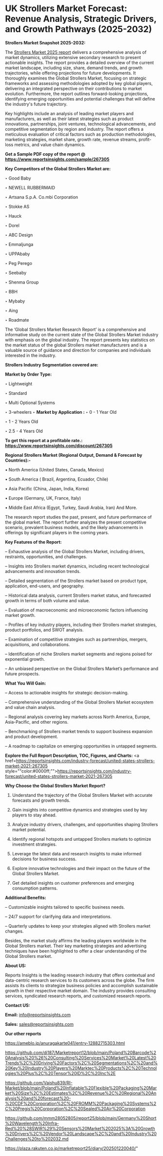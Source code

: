 # UK Strollers Market Forecast: Revenue Analysis, Strategic Drivers, and Growth Pathways (2025-2032)

<strong>Strollers Market Snapshot 2025-2032:</strong>

The <a href=https://www.reportsinsights.com/sample/267305>Strollers Market 2025 report</a> delivers a comprehensive analysis of market dynamics, utilizing extensive secondary research to present actionable insights. The report provides a detailed overview of the current market landscape, including size, share, demand trends, and growth trajectories, while offering projections for future developments. It thoroughly examines the Global Strollers Market, focusing on strategic frameworks and assessing methodologies adopted by key global players, delivering an integrated perspective on their contributions to market evolution. Furthermore, the report outlines forward-looking projections, identifying emerging opportunities and potential challenges that will define the industry's future trajectory.

Key highlights include an analysis of leading market players and manufacturers, as well as their latest strategies such as product innovations, partnerships, joint ventures, technological advancements, and competitive segmentation by region and industry. The report offers a meticulous evaluation of critical factors such as production methodologies, marketing strategies, market share, growth rate, revenue streams, profit-loss metrics, and value chain dynamics.

<strong>Get a Sample PDF copy of the report @ <a href=https://www.reportsinsights.com/sample/267305 style=color:#0000ff;>https://www.reportsinsights.com/sample/267305</a></strong>

<strong>Key Competitors of the Global Strollers Market are:</strong>

‣ Good Baby

‣ NEWELL RUBBERMAID

‣ Artsana S.p.A.
 Co.mbi Corporation

‣ Stokke AS

‣ Hauck

‣ Dorel

‣ ABC Design

‣ Emmaljunga

‣ UPPAbaby

‣ Peg Perego

‣ Seebaby

‣ Shenma Group

‣ BBH

‣ Mybaby

‣ Aing

‣ Roadmate

The ‘Global Strollers Market Research Report’ is a comprehensive and informative study on the current state of the Global Strollers Market industry with emphasis on the global industry. The report presents key statistics on the market status of the global Strollers market manufacturers and is a valuable source of guidance and direction for companies and individuals interested in the industry.

<strong>Strollers Industry Segmentation covered are:</strong>

<strong>Market by Order Type: </strong>

‣ Lightweight

‣ Standard

‣ Multi Optional Systems

‣ 3-wheelers
‣ 
<strong>Market by Application :</strong>
‣ 0 - 1 Year Old

‣ 1 - 2 Years Old

‣ 2.5 - 4 Years Old

<strong>To get this report at a profitable rate.: <a href=https://www.reportsinsights.com/discount/267305 style=color:#0000ff;>https://www.reportsinsights.com/discount/267305</a></strong>

<strong>Regional Strollers Market (Regional Output, Demand &amp; Forecast by Countries):-</strong>

• North America (United States, Canada, Mexico)

• South America ( Brazil, Argentina, Ecuador, Chile)

• Asia Pacific (China, Japan, India, Korea)

• Europe (Germany, UK, France, Italy)

• Middle East Africa (Egypt, Turkey, Saudi Arabia, Iran) And More.

The research report studies the past, present, and future performance of the global market. The report further analyzes the present competitive scenario, prevalent business models, and the likely advancements in offerings by significant players in the coming years.

<strong>Key Features of the Report:</strong>

– Exhaustive analysis of the Global Strollers Market, including drivers, restraints, opportunities, and challenges.

– Insights into Strollers market dynamics, including recent technological advancements and innovation trends.

– Detailed segmentation of the Strollers market based on product type, application, end-users, and geography.

– Historical data analysis, current Strollers market status, and forecasted growth in terms of both volume and value.

– Evaluation of macroeconomic and microeconomic factors influencing market growth.

– Profiles of key industry players, including their Strollers market strategies, product portfolios, and SWOT analysis.

– Examination of competitive strategies such as partnerships, mergers, acquisitions, and collaborations.

– Identification of niche Strollers market segments and regions poised for exponential growth.

– An unbiased perspective on the Global Strollers Market’s performance and future prospects.

<strong>What You Will Gain:</strong>

– Access to actionable insights for strategic decision-making.

– Comprehensive understanding of the Global Strollers Market ecosystem and value chain analysis.

– Regional analysis covering key markets across North America, Europe, Asia-Pacific, and other regions.

– Benchmarking of Strollers market trends to support business expansion and product development.

– A roadmap to capitalize on emerging opportunities in untapped segments.

<strong>Explore the Full Report Description, TOC, Figures, and Charts:</strong>
<a href=https://reportsinsights.com/industry-forecast/united-states-strollers-market-2021-267305 style=""color:#0000ff;"">https://reportsinsights.com/industry-forecast/united-states-strollers-market-2021-267305</a>

<strong>Why Choose the Global Strollers Market Report?</strong>

1. Understand the trajectory of the Global Strollers Market with accurate forecasts and growth trends.

2. Gain insights into competitive dynamics and strategies used by key players to stay ahead.

3. Analyze industry drivers, challenges, and opportunities shaping Strollers market potential.

4. Identify regional hotspots and untapped Strollers markets to optimize investment strategies.

5. Leverage the latest data and research insights to make informed decisions for business success.

6. Explore innovative technologies and their impact on the future of the Global Strollers Market.

7. Get detailed insights on customer preferences and emerging consumption patterns.

<strong>Additional Benefits:</strong>

– Customizable insights tailored to specific business needs.

– 24/7 support for clarifying data and interpretations.

– Quarterly updates to keep your strategies aligned with Strollers market changes.

Besides, the market study affirms the leading players worldwide in the Global Strollers market. Their key marketing strategies and advertising techniques have been highlighted to offer a clear understanding of the Global Strollers market.

<strong><strong>About US</strong>:</strong>

Reports Insights is the leading research industry that offers contextual and data-centric research services to its customers across the globe. The firm assists its clients to strategize business policies and accomplish sustainable growth in their respective market domain. The industry provides consulting services, syndicated research reports, and customized research reports.

<strong>Contact US:</strong>

<p class=><b>Email:</b> <a href=mailto:info@reportsinsights.com>info@reportsinsights.com</a></p>
<p class=><b>Sales:</b> <a href=mailto:sales@reportsinsights.com>sales@reportsinsights.com</a></p>

<strong>Our other reports</strong>

<a href=https://ameblo.jp/anuragakarte041/entry-12882715303.html>https://ameblo.jp/anuragakarte041/entry-12882715303.html</a>

<a href=https://github.com/di187/Marketreport12/blob/main/Poland%20Barcode%20Analysis%20%26%20Consulting%20Services%20Market%20Latest%20Trends%2C%20Driving%20Factors%2C%20Segmentations%2C%20and%20Key%20Industry%20Players%20Marktec%20Products%2C%20Technologies%20Plus%2C%20Tensor%20ID%2C%20Inc%2E>https://github.com/di187/Marketreport12/blob/main/Poland%20Barcode%20Analysis%20%26%20Consulting%20Services%20Market%20Latest%20Trends%2C%20Driving%20Factors%2C%20Segmentations%2C%20and%20Key%20Industry%20Players%20Marktec%20Products%2C%20Technologies%20Plus%2C%20Tensor%20ID%2C%20Inc%2E</a>

<a href=https://github.com/Vaishu839/RI-Market/blob/main/Poland%20Inflatable%20Flexible%20Packaging%20Market%20Size%2C%20Estimates%2C%20Revenue%2C%20Regional%20Analysis%20and%20forecast%20-%20CDF%20Corporation%2C%20FROMM%20Packaging%20Systems%2C%20Pregis%20Corporation%2C%20Sealed%20Air%20Corporation>https://github.com/Vaishu839/RI-Market/blob/main/Poland%20Inflatable%20Flexible%20Packaging%20Market%20Size%2C%20Estimates%2C%20Revenue%2C%20Regional%20Analysis%20and%20forecast%20-%20CDF%20Corporation%2C%20FROMM%20Packaging%20Systems%2C%20Pregis%20Corporation%2C%20Sealed%20Air%20Corporation</a>

<a href=https://github.com/mmm28052805/report25/blob/main/Germany%20Short%20Wavelength%20Infra-Red%20%28SWIR%29%20Sensors%20Market%202025%3A%20Growth%20Drivers%2C%20Vendor%20Landscape%2C%20and%20Industry%20Challenges%20to%202032.md>https://github.com/mmm28052805/report25/blob/main/Germany%20Short%20Wavelength%20Infra-Red%20%28SWIR%29%20Sensors%20Market%202025%3A%20Growth%20Drivers%2C%20Vendor%20Landscape%2C%20and%20Industry%20Challenges%20to%202032.md</a>

<a href=https://plaza.rakuten.co.jp/marketreport25/diary/202501220040/>https://plaza.rakuten.co.jp/marketreport25/diary/202501220040/</a>"
